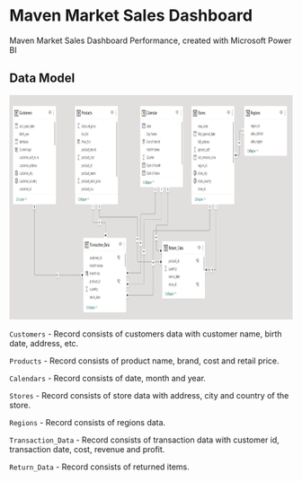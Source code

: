 # Maven Market Sales Dashboard

Maven Market Sales Dashboard Performance, created with Microsoft Power BI

## Data Model

<p align="center">
<kbd><img src="https://github.com/fikrionii/Maven-Market-Sales-Dashboard/blob/main/Data_Model.PNG" alt="Image" width="900" height="400"></kbd>

`Customers` - Record consists of customers data with customer name, birth date, address, etc.

`Products` - Record consists of product name, brand, cost and retail price.

`Calendars` - Record consists of date, month and year.

`Stores` - Record consists of store data with address, city and country of the store.

`Regions` - Record consists of regions data.

`Transaction_Data` - Record consists of transaction data with customer id, transaction date, cost, revenue and profit.

`Return_Data` - Record consists of returned items.

